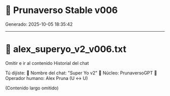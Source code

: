 # 🧠 Prunaverso Stable v006

Generado: 2025-10-05 18:35:42

---


# 🧩 alex_superyo_v2_v006.txt

Omitir e ir al contenido
Historial del chat

Tú dijiste:
📌 Nombre del chat: "Super Yo v2"
🧠 Núcleo: PrunaversoGPT
👤 Operador humano: Alex Pruna (U ↔ U)

(Contenido largo omitido)

